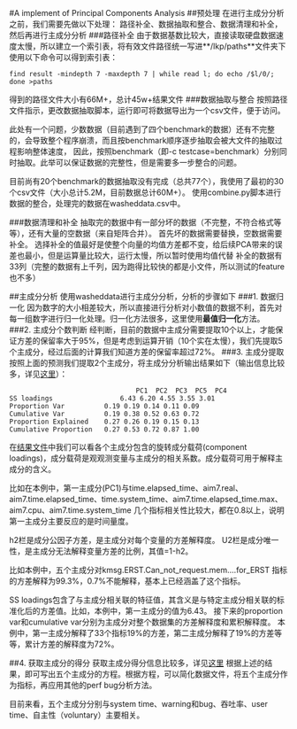 #A implement of Principal Components Analysis
##预处理
在进行主成分分析之前，我们需要先做以下处理：
路径补全、数据抽取和整合、数据清理和补全，然后再进行主成分分析
###路径补全
由于数据基数比较大，直接读取硬盘数据速度太慢，所以建立一个索引表，将有效文件路径统一写进**/lkp/paths**文件夹下
使用以下命令可以得到索引表：
```
find result -mindepth 7 -maxdepth 7 | while read l; do echo /$l/0/; done >paths
```
得到的路径文件大小有66M+，总计45w+结果文件
###数据抽取与整合
按照路径文件指示，更改数据抽取脚本，运行即可将数据导出为一个csv文件，便于访问。

此处有一个问题，少数数据（目前遇到了四个benchmark的数据）还有不完整的，会导致整个程序崩溃，而且按benchmark顺序逐步抽取会被大文件的抽取过程影响整体速度，
因此，按照benchmark（即-c testcase=benchmark）分别同时抽取。此举可以保证数据的完整性，但是需要多一步整合的问题。

目前尚有20个benchmark的数据抽取没有完成（总共77个），我使用了最初的30个csv文件（大小总计5.2M，目前数据总计60M+）。
使用combine.py脚本进行数据的整合，处理完的数据在washeddata.csv中。

###数据清理和补全
抽取完的数据中有一部分坏的数据（不完整，不符合格式等等），还有大量的空数据（来自矩阵合并）。
首先坏的数据需要替换，空数据需要补全。
选择补全的值最好是使整个向量的均值方差都不变，给后续PCA带来的误差也最小，但是运算量比较大，运行太慢，所以暂时使用均值代替
补全的数据有33列（完整的数据有上千列，因为跑得比较快的都是小文件，所以测试的feature也不多）

##主成分分析
使用washeddata进行主成分分析，分析的步骤如下
###1. 数据归一化
因为数字的大小相差较大，所以直接进行分析对小数值的数据不利，首先对每一组数字进行归一化处理。归一化方法很多，这里使用**最值归一化**方法。
###2. 主成分个数判断
经判断，目前的数据中主成分需要提取10个以上，才能保证方差的保留率大于95%，但是考虑到运算开销（10个实在太慢），我们先提取5个主成分，经过后面的计算我们知道方差的保留率超过72%。
###3. 主成分提取
按照上面的预测我们提取2个主成分，将主成分分析输出结果如下（输出信息比较多，详见[这里](./5_pc.txt)）：


	                       			PC1  PC2  PC3  PC5  PC4
	SS loadings              	6.43 6.20 4.55 3.55 3.01
	Proportion Var         	0.19 0.19 0.14 0.11 0.09
	Cumulative Var       	0.19 0.38 0.52 0.63 0.72
	Proportion Explained  	0.27 0.26 0.19 0.15 0.13
	Cumulative Proportion 	0.27 0.53 0.72 0.87 1.00

在[结果文件](./5_pc.txt)中我们可以看各个主成分包含的旋转成分载荷(component loadings)，成分载荷是观观测变量与主成分的相关系数。成分载荷可用于解释主成分的含义。

比如在本例中，第一主成分(PC1)与time.elapsed_time、aim7.real、aim7.time.elapsed_time、time.system_time、aim7.time.elapsed_time.max、aim7.cpu、aim7.time.system_time
几个指标相关性比较大，都在0.8以上，说明第一主成分主要反应的是时间量度。


h2栏是成分公因子方差，是主成分对每个变量的方差解释度。
U2栏是成分唯一性，是主成分无法解释变量方差的比例，其值=1-h2。

比如本例中，五个主成分对kmsg.ERST.Can_not_request.mem....for_ERST 指标的方差解释为99.3%，0.7%不能解释，基本上已经涵盖了这个指标。

SS loadings包含了与主成分相关联的特征值，其含义是与特定主成分相关联的标准化后的方差值。比如，本例中，第一主成分的值为6.43。
接下来的proportion  var和cumulative var分别为主成分对整个数据集的方差解释度和累积解释度。
本例中，第一主成分解释了33个指标19%的方差，第二主成分解释了19%的方差等等，累计方差的解释度为72%。

##4. 获取主成分的得分
获取主成分得分信息比较多，详见[这里](./5_pc.txt)
根据上述的结果，即可写出五个主成分的方程。根据方程，可以简化数据文件，将五个主成分作为指标，再应用其他的perf bug分析方法。

目前来看，五个主成分分别与system time、warning和bug、吞吐率、user time、自主性（voluntary）主要相关。
